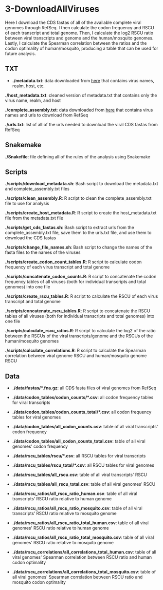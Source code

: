# 3-DownloadAllViruses

Here I download the CDS fastas of all of the available complete viral genomes through RefSeq. I then calculate the codon frequency and RSCU of each transcript and total genome. Then, I calculate the log2 RSCU ratio between viral transcripts and genome and the human/mosquito genomes. Lastly, I calculate the Spearman correlation between the ratios and the codon optimality of human/mosquito, producing a table that can be used for future analysis.

## TXT

+ **./metadata.txt**: data downloaded from [here](https://www.ncbi.nlm.nih.gov/genomes/GenomesGroup.cgi?taxid=10239&cmd=download) that contains virus names, realm, host, etc.

**./host_metadata.txt**: cleaned version of metadata.txt that contains only the virus name, realm, and host

**./complete_assembly.txt**: data downloaded from [here](https://ftp.ncbi.nlm.nih.gov/genomes/refseq/viral/assembly_summary.txt) that contains virus names and urls to download from RefSeq

**./urls.txt**: list of all of the urls needed to download the viral CDS fastas from RefSeq

## Snakemake

**./Snakefile**: file defining all of the rules of the analysis using Snakemake

## Scripts

**./scripts/download_metadata.sh**: Bash script to download the metadata.txt and complete_assembly.txt files

**./scripts/clean_assembly.R**: R script to clean the complete_assembly.txt file to use for analysis

**./scripts/create_host_metadata.R**: R script to create the host_metadata.txt file from the metadata.txt file

**./scripts/get_cds_fastas.sh**: Bash script to extract urls from the complete_assembly.txt file, save them to the urls.txt file, and use them to download the CDS fastas

**./scripts/change_file_names.sh**: Bash script to change the names of the fasta files to the names of the viruses

**./scripts/create_codon_count_tables.R**: R script to calculate codon frequency of each virus transcript and total genome

**./scripts/concatenate_codon_counts.R**: R script to concatenate the codon frequency tables of all viruses (both for individual transcripts and total genomes) into one file

**./scripts/create_rscu_tables.R**: R script to calculate the RSCU of each virus transcript and total genome

**./scripts/concatenate_rscu_tables.R**: R script to concatenate the RSCU tables of all viruses (both for individual transcripts and total genomes) into one file

**./scripts/calculate_rscu_ratios.R**: R script to calculate the log2 of the ratio between the RSCUs of the viral transcripts/genome and the RSCUs of the human/mosquito genomes

**./scripts/calculate_correlations.R**: R script to calculate the Spearman correlation between viral genome RSCU and human/mosquito genome RSCU

## Data

+ **./data/fastas/*.fna.gz**: all CDS fasta files of viral genomes from RefSeq

+ **./data/codon_tables/codon_counts/*.csv**: all codon frequency tables for viral transcripts

+ **./data/codon_tables/codon_counts_total/*.csv**: all codon frequency tables for viral genomes

+ **./data/codon_tables/all_codon_counts.csv**: table of all viral transcripts' codon frequency

+ **./data/codon_tables/all_codon_counts_total.csv**: table of all viral genomes' codon frequency

+ **./data/rscu_tables/rscu/*.csv**: all RSCU tables for viral transcripts

+ **./data/rscu_tables/rscu_total/*.csv**: all RSCU tables for viral genomes

+ **./data/rscu_tables/all_rscu.csv**: table of all viral transcripts' RSCU

+ **./data/rscu_tables/all_rscu_total.csv**: table of all viral genomes' RSCU

+ **./data/rscu_ratios/all_rscu_ratio_human.csv**: table of all viral transcripts' RSCU ratio relative to human genome

+ **./data/rscu_ratios/all_rscu_ratio_mosquito.csv**: table of all viral transcripts' RSCU ratio relative to mosquito genome

+ **./data/rscu_ratios/all_rscu_ratio_total_human.csv**: table of all viral genomes' RSCU ratio relative to human genome

+ **./data/rscu_ratios/all_rscu_ratio_total_mosquito.csv**: table of all viral genomes' RSCU ratio relative to mosquito genome

+ **./data/rscu_correlations/all_correlations_total_human.csv**: table of all viral genomes' Spearman correlation between RSCU ratio and human codon optimality

+ **./data/rscu_correlations/all_correlations_total_mosquito.csv**: table of all viral genomes' Spearman correlation between RSCU ratio and mosquito codon optimality 

